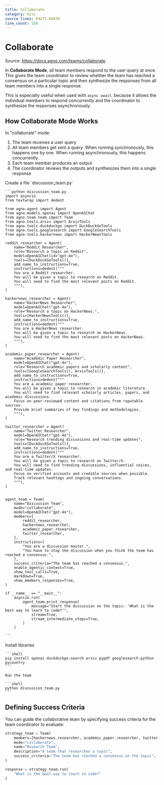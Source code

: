 ```yaml
---
title: Collaborate
category: misc
source_lines: 69271-69429
line_count: 158
---
```


# Collaborate
Source: https://docs.agno.com/teams/collaborate



In **Collaborate Mode**, all team members respond to the user query at once. This gives the team coordinator to review whether the team has reached a consensus on a particular topic and then synthesize the responses from all team members into a single response.

This is especially useful when used with `async await`, because it allows the individual members to respond concurrently and the coordinator to synthesize the responses asynchronously.

## How Collaborate Mode Works

In "collaborate" mode:

1. The team receives a user query
2. All team members get sent a query. When running synchronously, this happens one by one. When running asynchronously, this happens concurrently.
3. Each team member produces an output
4. The coordinator reviews the outputs and synthesizes them into a single response

<Steps>
  <Step title="Create a collaborate mode team">
    Create a file `discussion_team.py`

    ```python discussion_team.py
    import asyncio
    from textwrap import dedent

    from agno.agent import Agent
    from agno.models.openai import OpenAIChat
    from agno.team.team import Team
    from agno.tools.arxiv import ArxivTools
    from agno.tools.duckduckgo import DuckDuckGoTools
    from agno.tools.googlesearch import GoogleSearchTools
    from agno.tools.hackernews import HackerNewsTools

    reddit_researcher = Agent(
        name="Reddit Researcher",
        role="Research a topic on Reddit",
        model=OpenAIChat(id="gpt-4o"),
        tools=[DuckDuckGoTools()],
        add_name_to_instructions=True,
        instructions=dedent("""
        You are a Reddit researcher.
        You will be given a topic to research on Reddit.
        You will need to find the most relevant posts on Reddit.
        """),
    )

    hackernews_researcher = Agent(
        name="HackerNews Researcher",
        model=OpenAIChat("gpt-4o"),
        role="Research a topic on HackerNews.",
        tools=[HackerNewsTools()],
        add_name_to_instructions=True,
        instructions=dedent("""
        You are a HackerNews researcher.
        You will be given a topic to research on HackerNews.
        You will need to find the most relevant posts on HackerNews.
        """),
    )

    academic_paper_researcher = Agent(
        name="Academic Paper Researcher",
        model=OpenAIChat("gpt-4o"),
        role="Research academic papers and scholarly content",
        tools=[GoogleSearchTools(), ArxivTools()],
        add_name_to_instructions=True,
        instructions=dedent("""
        You are a academic paper researcher.
        You will be given a topic to research in academic literature.
        You will need to find relevant scholarly articles, papers, and academic discussions.
        Focus on peer-reviewed content and citations from reputable sources.
        Provide brief summaries of key findings and methodologies.
        """),
    )

    twitter_researcher = Agent(
        name="Twitter Researcher",
        model=OpenAIChat("gpt-4o"),
        role="Research trending discussions and real-time updates",
        tools=[DuckDuckGoTools()],
        add_name_to_instructions=True,
        instructions=dedent("""
        You are a Twitter/X researcher.
        You will be given a topic to research on Twitter/X.
        You will need to find trending discussions, influential voices, and real-time updates.
        Focus on verified accounts and credible sources when possible.
        Track relevant hashtags and ongoing conversations.
        """),
    )


    agent_team = Team(
        name="Discussion Team",
        mode="collaborate",
        model=OpenAIChat("gpt-4o"),
        members=[
            reddit_researcher,
            hackernews_researcher,
            academic_paper_researcher,
            twitter_researcher,
        ],
        instructions=[
            "You are a discussion master.",
            "You have to stop the discussion when you think the team has reached a consensus.",
        ],
        success_criteria="The team has reached a consensus.",
        enable_agentic_context=True,
        show_tool_calls=True,
        markdown=True,
        show_members_responses=True,
    )

    if __name__ == "__main__":
        asyncio.run(
            agent_team.print_response(
                message="Start the discussion on the topic: 'What is the best way to learn to code?'",
                stream=True,
                stream_intermediate_steps=True,
            )
        )

    ```
  </Step>

  <Step title="Run the team">
    Install libraries

    ```shell
    pip install openai duckduckgo-search arxiv pypdf googlesearch-python pycountry
    ```

    Run the team

    ```shell
    python discussion_team.py
    ```
  </Step>
</Steps>

## Defining Success Criteria

You can guide the collaborative team by specifying success criteria for the team coordinator to evaluate:

```python
strategy_team = Team(
    members=[hackernews_researcher, academic_paper_researcher, twitter_researcher],
    mode="collaborate",
    name="Research Team",
    description="A team that researches a topic",
    success_criteria="The team has reached a consensus on the topic",
)

response = strategy_team.run(
    "What is the best way to learn to code?"
)
```


